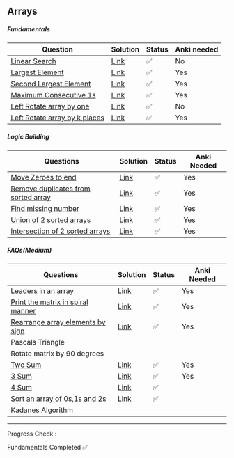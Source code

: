 ## Arrays

##### Fundamentals

| Question                                                     | Solution                                                     | Status | Anki needed |
| ------------------------------------------------------------ | ------------------------------------------------------------ | ------ | ----------- |
| [Linear Search](https://takeuforward.org/plus/data-structures-and-algorithm/arrays/fundamentals/linear-search/submissions) | [Link](https://github.com/SuvadeepMukherjee/dsa-to-do-sheet/blob/main/Arrays/Fundamentals/linear-search.js) | ✅      | No          |
| [Largest Element](https://www.geeksforgeeks.org/problems/largest-element-in-array4009/0?utm_source=youtube&utm_medium=collab_striver_ytdescription&utm_campaign=largest-element-in-array) | [Link](https://github.com/SuvadeepMukherjee/dsa-to-do-sheet/blob/main/Arrays/Fundamentals/largest-element.js) | ✅      | Yes         |
| [Second Largest Element](https://www.geeksforgeeks.org/problems/second-largest3735/1?utm_source=youtube&utm_medium=collab_striver_ytdescription&utm_campaign=second-largest) | [Link](https://github.com/SuvadeepMukherjee/dsa-to-do-sheet/blob/main/Arrays/Fundamentals/second-largest.js) | ✅      | Yes         |
| [Maximum Consecutive 1s](https://leetcode.com/problems/max-consecutive-ones/description/) | [Link]()                                                     | ✅      | Yes         |
| [Left Rotate array by one](https://takeuforward.org/plus/data-structures-and-algorithm/arrays/fundamentals/left-rotate-array-by-one/submissions) | [Link]()                                                     | ✅      | No          |
| [Left Rotate array by k places](https://www.geeksforgeeks.org/problems/rotate-array-by-n-elements-1587115621/1) | [Link](https://github.com/SuvadeepMukherjee/dsa-to-do-sheet/blob/main/Arrays/Fundamentals/left-rotate-array-by-k-places.js) | ✅      | Yes         |

##### Logic Building

| Questions                                                    | Solution                                                     | Status | Anki Needed |
| ------------------------------------------------------------ | ------------------------------------------------------------ | ------ | ----------- |
| [Move Zeroes to end](https://leetcode.com/problems/move-zeroes/description/) | [Link](https://github.com/SuvadeepMukherjee/dsa-to-do-sheet/blob/main/Arrays/arrays-index.md) | ✅      | Yes         |
| [Remove duplicates from sorted array](https://leetcode.com/problems/remove-duplicates-from-sorted-array/description/) | [Link](https://github.com/SuvadeepMukherjee/dsa-to-do-sheet/blob/main/Arrays/Logic%20Building/remove-duplicates-from-sorted-array.js) | ✅      | Yes         |
| [Find missing number](https://leetcode.com/problems/missing-number/description/) | [Link](https://github.com/SuvadeepMukherjee/dsa-to-do-sheet/blob/main/Arrays/Logic%20Building/find-missing-number.js) | ✅      | Yes         |
| [Union of 2 sorted arrays](https://www.geeksforgeeks.org/problems/union-of-two-sorted-arrays-1587115621/1) | [Link](https://github.com/SuvadeepMukherjee/dsa-to-do-sheet/blob/main/Arrays/Logic%20Building/union-of-2-sorted-ararys.js) | ✅      | Yes         |
| [Intersection of 2 sorted arrays](https://takeuforward.org/plus/data-structures-and-algorithm/arrays/logic-building/intersection-of-two-sorted-arrays/editorial) | [Link](https://github.com/SuvadeepMukherjee/dsa-to-do-sheet/blob/main/Arrays/Logic%20Building/intersection-of-2-sorted-arrays.js) | ✅      | Yes         |

##### FAQs(Medium)

| Questions                                                    | Solution                                                     | Status | Anki Needed |
| ------------------------------------------------------------ | ------------------------------------------------------------ | ------ | ----------- |
| [Leaders in an array](https://www.geeksforgeeks.org/problems/leaders-in-an-array-1587115620/1) | [Link](https://github.com/SuvadeepMukherjee/dsa-to-do-sheet/blob/main/Arrays/FAQs%20Medium/leaders-in-an-array.js) | ✅      | Yes         |
| [Print the matrix in spiral manner](https://leetcode.com/problems/spiral-matrix/description/) | [Link](https://github.com/SuvadeepMukherjee/dsa-to-do-sheet/blob/main/Arrays/FAQs%20Medium/spiral-matrix.js) | ✅      | Yes         |
| [Rearrange array elements by sign](https://leetcode.com/problems/rearrange-array-elements-by-sign/description/) | [Link](https://github.com/SuvadeepMukherjee/dsa-to-do-sheet/blob/main/Arrays/FAQs%20Medium/rearrange-array-elements-by-sign.js) | ✅      | Yes         |
| Pascals Triangle                                             |                                                              |        |             |
| Rotate matrix by 90 degrees                                  |                                                              |        |             |
| [Two Sum](https://leetcode.com/problems/two-sum/description/) | [Link](https://github.com/SuvadeepMukherjee/dsa-to-do-sheet/blob/main/Arrays/FAQs%20Medium/2-sum.js) | ✅      | Yes         |
| [3 Sum](https://leetcode.com/problems/3sum/description/)     | [Link]()                                                     | ✅      | Yes         |
| [4 Sum](https://leetcode.com/problems/4sum/submissions/1409286412/) | [Link](https://github.com/SuvadeepMukherjee/dsa-to-do-sheet/blob/main/Arrays/FAQs%20Medium/4-sum.js) | ✅      |             |
| [Sort an array of 0s,1s and 2s](https://www.geeksforgeeks.org/problems/sort-an-array-of-0s-1s-and-2s4231/1?itm_source=geeksforgeeks&itm_medium=article&itm_campaign=practice_card) | [Link](https://github.com/SuvadeepMukherjee/dsa-to-do-sheet/blob/main/Arrays/FAQs%20Medium/sort-arrays-of-0s-1s-2s.js) | ✅      |             |
| Kadanes Algorithm                                            |                                                              |        |             |





------

Progress Check : 

Fundamentals Completed ✅
